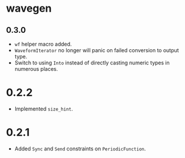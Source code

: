 # wavegen

## 0.3.0

- `wf` helper macro added.
- `WaveformIterator` no longer will panic on failed conversion to output type.
- Switch to using `Into` instead of directly casting numeric types in numerous places.

# 0.2.2

- Implemented `size_hint`.

# 0.2.1

- Added `Sync` and `Send` constraints on `PeriodicFunction`.